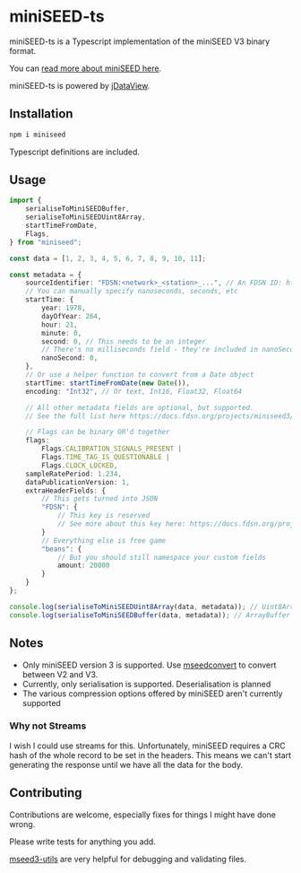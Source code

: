 # miniSEED-ts

miniSEED-ts is a Typescript implementation of the miniSEED V3 binary format.

You can [read more about miniSEED here](https://docs.fdsn.org/projects/miniseed3/en/latest/index.html).

miniSEED-ts is powered by [jDataView](https://github.com/jDataView/jDataView).

## Installation

```sh
npm i miniseed
```

Typescript definitions are included.

## Usage

```ts
import {
	serialiseToMiniSEEDBuffer,
	serialiseToMiniSEEDUint8Array,
	startTimeFromDate,
	Flags,
} from "miniseed";

const data = [1, 2, 3, 4, 5, 6, 7, 8, 9, 10, 11];

const metadata = {
	sourceIdentifier: "FDSN:<network>_<station>_...", // An FDSN ID: http://docs.fdsn.org/projects/source-identifiers/
	// You can manually specify nanoseconds, seconds, etc
	startTime: {
		year: 1978,
		dayOfYear: 264,
		hour: 21,
		minute: 0,
		second: 0, // This needs to be an integer
		// There's no milliseconds field - they're included in nanoSecond
		nanoSecond: 0,
	},
	// Or use a helper function to convert from a Date object
	startTime: startTimeFromDate(new Date()),
	encoding: "Int32", // Or text, Int16, Float32, Float64

	// All other metadata fields are optional, but supported.
	// See the full list here https://docs.fdsn.org/projects/miniseed3/en/latest/definition.html#field-3

	// Flags can be binary OR'd together
	flags:
		Flags.CALIBRATION_SIGNALS_PRESENT |
		Flags.TIME_TAG_IS_QUESTIONABLE |
		Flags.CLOCK_LOCKED,
	sampleRatePeriod: 1.234,
	dataPublicationVersion: 1,
    extraHeaderFields: {
        // This gets turned into JSON
        "FDSN": {
            // This key is reserved
            // See more about this key here: https://docs.fdsn.org/projects/miniseed3/en/latest/fdsn-reserved.html#fdsn-reserved-headers
        }
        // Everything else is free game
        "beans": {
            // But you should still namespace your custom fields
            amount: 20000
        }
    }
};

console.log(serialiseToMiniSEEDUint8Array(data, metadata)); // Uint8Array
console.log(serialiseToMiniSEEDBuffer(data, metadata)); // ArrayBuffer
```

## Notes

-   Only miniSEED version 3 is supported. Use [mseedconvert](https://github.com/EarthScope/mseedconvert) to convert between V2 and V3.
-   Currently, only serialisation is supported. Deserialisation is planned
-   The various compression options offered by miniSEED aren't currently supported

### Why not Streams

I wish I could use streams for this. Unfortunately, miniSEED requires a CRC hash of the whole record to be set in the headers. This means we can't start generating the response until we have all the data for the body.

## Contributing

Contributions are welcome, especially fixes for things I might have done wrong.

Please write tests for anything you add.

[mseed3-utils](https://github.com/EarthScope/mseed3-utils) are very helpful for debugging and validating files.
